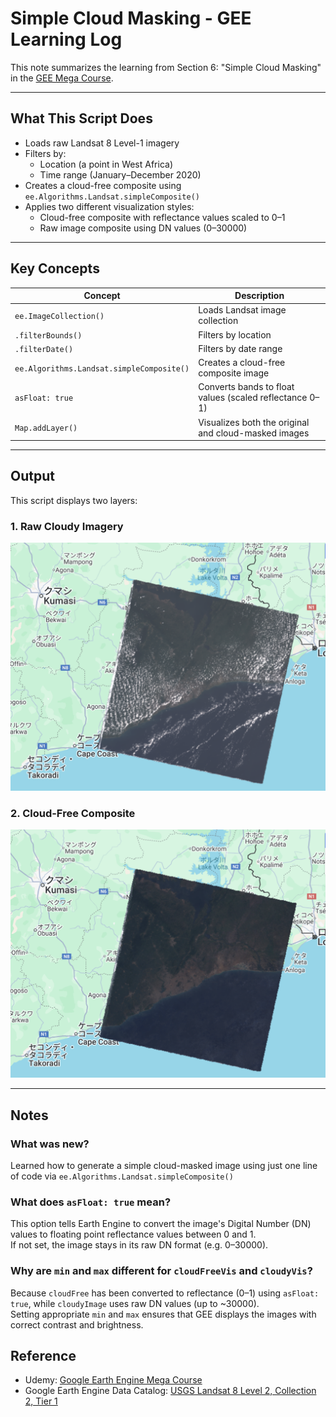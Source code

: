 # Simple Cloud Masking - GEE Learning Log

This note summarizes the learning from Section 6: "Simple Cloud Masking" in the [GEE Mega Course](https://www.udemy.com/course/google-earth-engine-gis-remote-sensing/learn/lecture/42661424#overview).

---

## What This Script Does

- Loads raw Landsat 8 Level-1 imagery
- Filters by:
  - Location (a point in West Africa)
  - Time range (January–December 2020)
- Creates a cloud-free composite using `ee.Algorithms.Landsat.simpleComposite()`
- Applies two different visualization styles:
  - Cloud-free composite with reflectance values scaled to 0–1
  - Raw image composite using DN values (0–30000)

---

## Key Concepts

| Concept                                   | Description |
|------------------------------------------|-------------|
| `ee.ImageCollection()`                    | Loads Landsat image collection |
| `.filterBounds()`                         | Filters by location |
| `.filterDate()`                           | Filters by date range |
| `ee.Algorithms.Landsat.simpleComposite()` | Creates a cloud-free composite image |
| `asFloat: true`                           | Converts bands to float values (scaled reflectance 0–1) |
| `Map.addLayer()`                          | Visualizes both the original and cloud-masked images |

---

## Output

This script displays two layers:

### 1. Raw Cloudy Imagery
![Raw Cloudy Imagery](map_l8_b432_cloudyimage_2020_westafrica.png)

### 2. Cloud-Free Composite
![Cloud-Free Composite](map_l8_b432_simplecloudmask_2020_westafrica.png)

---

## Notes

### What was new?
Learned how to generate a simple cloud-masked image using just one line of code via `ee.Algorithms.Landsat.simpleComposite()`

### What does `asFloat: true` mean?  
This option tells Earth Engine to convert the image's Digital Number (DN) values to floating point reflectance values between 0 and 1.  
If not set, the image stays in its raw DN format (e.g. 0–30000).

### Why are `min` and `max` different for `cloudFreeVis` and `cloudyVis`?
Because `cloudFree` has been converted to reflectance (0–1) using `asFloat: true`, while `cloudyImage` uses raw DN values (up to ~30000).  
Setting appropriate `min` and `max` ensures that GEE displays the images with correct contrast and brightness.

## Reference
- Udemy: [Google Earth Engine Mega Course](https://www.udemy.com/course/google-earth-engine-gis-remote-sensing/learn/lecture/42661424#overview)
- Google Earth Engine Data Catalog: [USGS Landsat 8 Level 2, Collection 2, Tier 1](https://developers.google.com/earth-engine/datasets/catalog/LANDSAT_LC08_C02_T1_L2?hl=ja)

